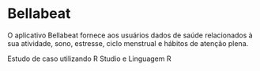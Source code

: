 # Bellabeat
O aplicativo Bellabeat fornece aos usuários dados de saúde relacionados à sua atividade, sono, estresse, ciclo menstrual e hábitos de atenção plena.

Estudo de caso utilizando R Studio e Linguagem R
